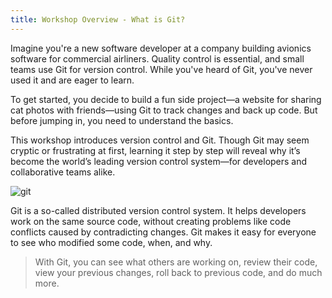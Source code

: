 ```yaml
---
title: Workshop Overview - What is Git?
---
```


Imagine you're a new software developer at a company building avionics software for commercial airliners. Quality control is essential, and small teams use Git for version control. While you've heard of Git, you've never used it and are eager to learn.

To get started, you decide to build a fun side project—a website for sharing cat photos with friends—using Git to track changes and back up code. But before jumping in, you need to understand the basics.

This workshop introduces version control and Git. Though Git may seem cryptic or frustrating at first, learning it step by step will reveal why it’s become the world’s leading version control system—for developers and collaborative teams alike.

![git](/workshop/content/git.png)

Git is a so-called distributed version control system. It helps developers work on the same source code, without creating problems like code conflicts caused by contradicting changes. Git makes it easy for everyone to see who modified some code, when, and why. 

> With Git, you can see what others are working on, review their code, view your previous changes, roll back to previous code, and do much more.
